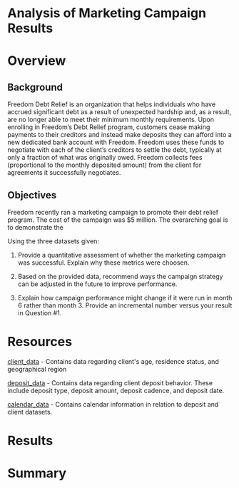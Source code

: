# Analysis of Marketing Campaign Results

# Overview

## Background
Freedom Debt Relief is an organization that helps individuals who have accrued significant debt as a result of unexpected hardship and, as a result, are no longer able to meet their minimum monthly requirements. Upon enrolling in Freedom’s Debt Relief program, customers cease making payments to their creditors and instead make deposits they can afford into a new dedicated bank account with Freedom. Freedom uses these funds to negotiate with each of the client’s creditors to settle the debt, typically at only a fraction of what was originally owed. Freedom collects fees (proportional to the monthly deposited amount) from the client for agreements it successfully negotiates.

## Objectives
Freedom recently ran a marketing campaign to promote their debt relief program. The cost of the campaign was $5 million. The overarching goal is to demonstrate the 

Using the three datasets given:

1. Provide a quantitative assessment of whether the marketing campaign was successful. Explain why these metrics were choosen.

2. Based on the provided data, recommend ways the campaign strategy can be adjusted in the future to improve performance.

3. Explain how campaign performance might change if it were run in month 6 rather than month 3. Provide an incremental number versus your result in Question #1.

# Resources

[client_data](/resources/datasets/client_data.csv) - Contains data regarding client's age, residence status, and geographical region

[deposit_data](/resources/datasets/depost_data.csv) - Contains data regarding client deposit behavior. These include deposit type, deposit amount, deposit cadence, and deposit date.

[calendar_data](/resources/datasets/calendar_data.csv) - Contains calendar information in relation to deposit and client datasets.

# Results

# Summary